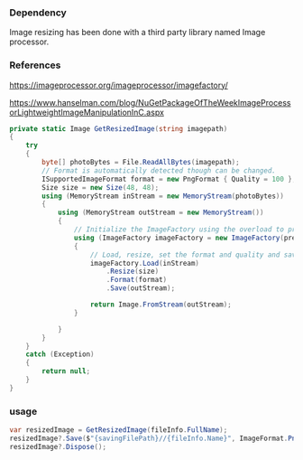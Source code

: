 ### Dependency
Image resizing has been done with a third party library named Image processor.

### References
https://imageprocessor.org/imageprocessor/imagefactory/

https://www.hanselman.com/blog/NuGetPackageOfTheWeekImageProcessorLightweightImageManipulationInC.aspx

```csharp
private static Image GetResizedImage(string imagepath)
{
    try
    {
        byte[] photoBytes = File.ReadAllBytes(imagepath);
        // Format is automatically detected though can be changed.
        ISupportedImageFormat format = new PngFormat { Quality = 100 };
        Size size = new Size(48, 48);
        using (MemoryStream inStream = new MemoryStream(photoBytes))
        {
            using (MemoryStream outStream = new MemoryStream())
            {
                // Initialize the ImageFactory using the overload to preserve EXIF metadata.
                using (ImageFactory imageFactory = new ImageFactory(preserveExifData: true))
                {
                    // Load, resize, set the format and quality and save an image.
                    imageFactory.Load(inStream)
                        .Resize(size)
                        .Format(format)
                        .Save(outStream);

                    return Image.FromStream(outStream);
                }

            }
        }
    }
    catch (Exception)
    {
        return null;
    }
}
```

### usage
```csharp
var resizedImage = GetResizedImage(fileInfo.FullName);
resizedImage?.Save($"{savingFilePath}//{fileInfo.Name}", ImageFormat.Png);
resizedImage?.Dispose();
```